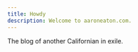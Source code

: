 ```yaml
---
title: Howdy
description: Welcome to aaroneaton.com.
---
```


The blog of another Californian in exile.

